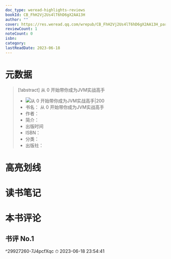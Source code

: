 ```yaml
---
doc_type: weread-highlights-reviews
bookId: CB_FhH2Vj2Us4lT6hD6gX2AA13H
author: ""
cover: https://res.weread.qq.com/wrepub/CB_FhH2Vj2Us4lT6hD6gX2AA13H_parsecover
reviewCount: 1
noteCount: 0
isbn: 
category: 
lastReadDate: 2023-06-18
---
```

# 元数据
> [!abstract] 从 0 开始带你成为JVM实战高手
> - ![ 从 0 开始带你成为JVM实战高手|200](https://res.weread.qq.com/wrepub/CB_FhH2Vj2Us4lT6hD6gX2AA13H_parsecover)
> - 书名： 从 0 开始带你成为JVM实战高手
> - 作者： 
> - 简介： 
> - 出版时间 
> - ISBN： 
> - 分类： 
> - 出版社： 

# 高亮划线

# 读书笔记

# 本书评论

## 书评 No.1 
 ^29927260-7J4pcfXqc
⏱ 2023-06-18 23:54:41
